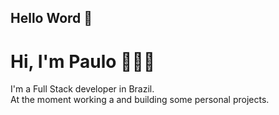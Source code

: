 ## Hello Word 👋
# Hi, I'm Paulo 👨🏻‍💻


I'm a Full Stack developer in Brazil.<br/>
At the moment working a and building some personal projects.
